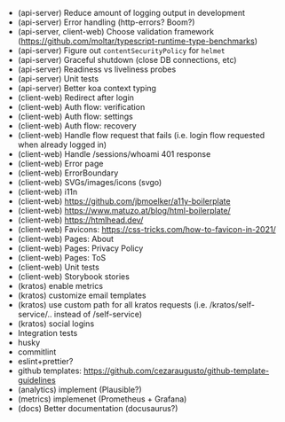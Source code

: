 - (api-server) Reduce amount of logging output in development
- (api-server) Error handling (http-errors? Boom?)
- (api-server, client-web) Choose validation framework (https://github.com/moltar/typescript-runtime-type-benchmarks)
- (api-server) Figure out `contentSecurityPolicy` for `helmet`
- (api-server) Graceful shutdown (close DB connections, etc)
- (api-server) Readiness vs liveliness probes
- (api-server) Unit tests
- (api-server) Better koa context typing
- (client-web) Redirect after login
- (client-web) Auth flow: verification
- (client-web) Auth flow: settings
- (client-web) Auth flow: recovery
- (client-web) Handle flow request that fails (i.e. login flow requested when already logged in)
- (client-web) Handle /sessions/whoami 401 response
- (client-web) Error page
- (client-web) ErrorBoundary
- (client-web) SVGs/images/icons (svgo)
- (client-web) i11n
- (client-web) https://github.com/jbmoelker/a11y-boilerplate
- (client-web) https://www.matuzo.at/blog/html-boilerplate/
- (client-web) https://htmlhead.dev/
- (client-web) Favicons: https://css-tricks.com/how-to-favicon-in-2021/
- (client-web) Pages: About
- (client-web) Pages: Privacy Policy
- (client-web) Pages: ToS
- (client-web) Unit tests
- (client-web) Storybook stories
- (kratos) enable metrics
- (kratos) customize email templates
- (kratos) use custom path for all kratos requests (i.e. /kratos/self-service/.. instead of /self-service)
- (kratos) social logins
- Integration tests
- husky
- commitlint
- eslint+prettier?
- github templates: https://github.com/cezaraugusto/github-template-guidelines
- (analytics) implement (Plausible?)
- (metrics) implemenet (Prometheus + Grafana)
- (docs) Better documentation (docusaurus?)
